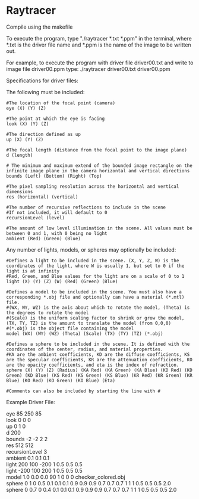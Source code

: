 # Raytracer

Compile using the makefile

To execute the program, type "./raytracer *.txt *.ppm" in the terminal, where *.txt is the driver file name and *.ppm is the name of the image to be written out.

For example, to execute the program with driver file driver00.txt and write to image file driver00.ppm type: ./raytracer driver00.txt driver00.ppm



Specifications for driver files:

The following must be included:

    #The location of the focal point (camera)
    eye (X) (Y) (Z)
 
    #The point at which the eye is facing
    look (X) (Y) (Z)
    
    #The direction defined as up 
    up (X) (Y) (Z)

    #The focal length (distance from the focal point to the image plane)
    d (length)

    # The minimum and maximum extend of the bounded image rectangle on the infinite image plane in the camera horizontal and vertical directions
    bounds (Left) (Bottom) (Right) (Top)

    #The pixel sampling resolution across the horizontal and vertical dimensions
    res (horizontal) (vertical)

    #The number of recursive reflections to include in the scene
    #If not included, it will default to 0
    recursionLevel (level)

    #The amount of low level illumination in the scene. All values must be between 0 and 1, with 0 being no light
    ambient (Red) (Green) (Blue)



Any number of lights, models, or spheres may optionally be included:

    #Defines a light to be included in the scene. (X, Y, Z, W) is the coordinates of the light, where W is usually 1, but set to 0 if the light is at infinity
    #Red, Green, and Blue values for the light are on a scale of 0 to 1
    light (X) (Y) (Z) (W) (Red) (Green) (Blue)

    #Defines a model to be included in the scene. You must also have a corresponding *.obj file and optionally can have a material (*.mtl) file.
    #(WX, WY, WZ) is the axis about which to rotate the model, (Theta) is the degrees to rotate the model
    #(Scale) is the uniform scaling factor to shrink or grow the model, (TX, TY, TZ) is the amount to translate the model (from 0,0,0)
    #(*.obj) is the object file containing the model
    model (WX) (WY) (WZ) (Theta) (Scale) (TX) (TY) (TZ) (*.obj)

    #Defines a sphere to be included in the scene. It is defined with the coordinates of the center, radius, and material properties.
    #KA are the ambient coefficients, KD are the diffuse coefficients, KS are the specular coefficients, KR are the attenuation coefficients, KO are the opacity coefficients, and eta is the index of refraction.
    sphere (X) (Y) (Z) (Radius) (KA Red) (KA Green) (KA Blue) (KD Red) (KD Green) (KD Blue) (KS Red) (KS Green) (KS Blue) (KR Red) (KR Green) (KR Blue) (KO Red) (KO Green) (KO Blue) (Eta)

    #Comments can also be included by starting the line with #
    
    

Example Driver File:

eye 85 250 85  
look 0 0 0  
up 0 1 0  
d 200  
bounds -2 -2 2 2  
res 512 512  
recursionLevel 3  
ambient 0.1 0.1 0.1  
light 200 100 -200 1 0.5 0.5 0.5  
light -200 100 200 1 0.5 0.5 0.5  
model 1.0 0.0 0.0 90 1 0 0 0 checker_colored.obj  
sphere 0 1 0 0.5 0.1 0.1 0.1 0.9 0.9 0.9 0.7 0.7 0.7 1 1 1 0.5 0.5 0.5 2.0  
sphere 0 0.7 0 0.4 0.1 0.1 0.1 0.9 0.9 0.9 0.7 0.7 0.7 1 1 1 0.5 0.5 0.5 2.0  


